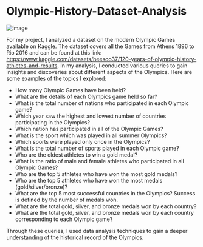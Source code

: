 # Olympic-History-Dataset-Analysis

![image](https://user-images.githubusercontent.com/91419941/236979419-cfc27235-f66b-4324-a667-832be2ecc6ba.png)

For my project, I analyzed a dataset on the modern Olympic Games available on Kaggle. The dataset covers all the Games from Athens 1896 to Rio 2016 and can be found at this link: https://www.kaggle.com/datasets/heesoo37/120-years-of-olympic-history-athletes-and-results. In my analysis, I conducted various queries to gain insights and discoveries about different aspects of the Olympics. Here are some examples of the topics I explored:

- How many Olympic Games have been held?
- What are the details of each Olympics game held so far?
- What is the total number of nations who participated in each Olympic game?
- Which year saw the highest and lowest number of countries participating in the Olympics?
- Which nation has participated in all of the Olympic Games?
- What is the sport which was played in all summer Olympics?
- Which sports were played only once in the Olympics?
- What is the total number of sports played in each Olympic game?
- Who are the oldest athletes to win a gold medal?
- What is the ratio of male and female athletes who participated in all Olympic Games?
- Who are the top 5 athletes who have won the most gold medals?
- Who are the top 5 athletes who have won the most medals (gold/silver/bronze)?
- What are the top 5 most successful countries in the Olympics? Success is defined by the number of medals won.
- What are the total gold, silver, and bronze medals won by each country?
- What are the total gold, silver, and bronze medals won by each country corresponding to each Olympic game?

Through these queries, I used data analysis techniques to gain a deeper understanding of the historical record of the Olympics.
